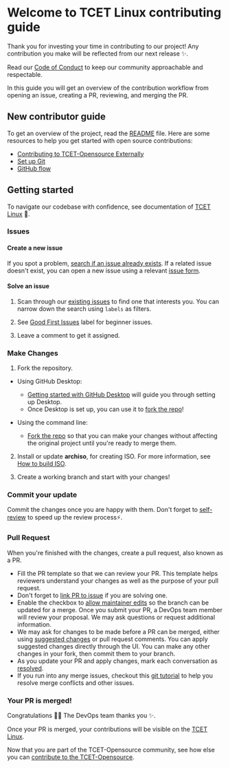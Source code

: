 # Welcome to TCET Linux contributing guide

Thank you for investing your time in contributing to our project! Any contribution you make will be reflected from our next release :sparkles:.

Read our [Code of Conduct](https://github.com/tcet-opensource/.github/blob/main/CODE_OF_CONDUCT.md) to keep our community approachable and respectable.

In this guide you will get an overview of the contribution workflow from opening an issue, creating a PR, reviewing, and merging the PR.

## New contributor guide

To get an overview of the project, read the [README](https://github.com/tcet-opensource/tcet-linux/blob/main/README.md) file. Here are some resources to help you get started with open source contributions:

- [Contributing to TCET-Opensource Externally](https://opensource.tcetmumbai.in/docs/resources/workflows/external-workflow/)
- [Set up Git](https://docs.github.com/en/get-started/quickstart/set-up-git)
- [GitHub flow](https://docs.github.com/en/get-started/quickstart/github-flow)


## Getting started

To navigate our codebase with confidence, see documentation of [TCET Linux](https://opensource.tcetmumbai.in/docs/projects/tcet-linux/about-tcet-linux/) :confetti_ball:.

### Issues

#### Create a new issue

If you spot a problem, [search if an issue already exists](https://github.com/tcet-opensource/tcet-linux/issues). If a related issue doesn't exist, you can open a new issue using a relevant [issue form](https://github.com/tcet-opensource/tcet-linux/issues).

#### Solve an issue

1. Scan through our [existing issues](https://github.com/tcet-opensource/tcet-linux/issues) to find one that interests you. You can narrow down the search using `labels` as filters. 

2. See [Good First Issues](https://github.com/tcet-opensource/tcet-linux/issues?q=is%3Aopen+is%3Aissue+label%3A%22good+first+issue%22) label for beginner issues. 

3. Leave a comment to get it assigned.

### Make Changes

1. Fork the repository.
- Using GitHub Desktop:
  - [Getting started with GitHub Desktop](https://docs.github.com/en/desktop/installing-and-configuring-github-desktop/getting-started-with-github-desktop) will guide you through setting up Desktop.
  - Once Desktop is set up, you can use it to [fork the repo](https://docs.github.com/en/desktop/contributing-and-collaborating-using-github-desktop/cloning-and-forking-repositories-from-github-desktop)!

- Using the command line:
  - [Fork the repo](https://docs.github.com/en/github/getting-started-with-github/fork-a-repo#fork-an-example-repository) so that you can make your changes without affecting the original project until you're ready to merge them.

2. Install or update **archiso**, for creating ISO. For more information, see [How to build ISO](https://github.com/tcet-opensource/tcet-linux/tree/main#how-to-build-iso).

3. Create a working branch and start with your changes!

### Commit your update

Commit the changes once you are happy with them. Don't forget to [self-review](/contributing/self-review.md) to speed up the review process:zap:.

### Pull Request

When you're finished with the changes, create a pull request, also known as a PR.
- Fill the PR template so that we can review your PR. This template helps reviewers understand your changes as well as the purpose of your pull request.
- Don't forget to [link PR to issue](https://docs.github.com/en/issues/tracking-your-work-with-issues/linking-a-pull-request-to-an-issue) if you are solving one.
- Enable the checkbox to [allow maintainer edits](https://docs.github.com/en/github/collaborating-with-issues-and-pull-requests/allowing-changes-to-a-pull-request-branch-created-from-a-fork) so the branch can be updated for a merge.
Once you submit your PR, a DevOps team member will review your proposal. We may ask questions or request additional information.
- We may ask for changes to be made before a PR can be merged, either using [suggested changes](https://docs.github.com/en/github/collaborating-with-issues-and-pull-requests/incorporating-feedback-in-your-pull-request) or pull request comments. You can apply suggested changes directly through the UI. You can make any other changes in your fork, then commit them to your branch.
- As you update your PR and apply changes, mark each conversation as [resolved](https://docs.github.com/en/github/collaborating-with-issues-and-pull-requests/commenting-on-a-pull-request#resolving-conversations).
- If you run into any merge issues, checkout this [git tutorial](https://github.com/skills/resolve-merge-conflicts) to help you resolve merge conflicts and other issues.

### Your PR is merged!

Congratulations :tada::tada: The DevOps team thanks you :sparkles:.

Once your PR is merged, your contributions will be visible on the [TCET Linux](https://github.com/tcet-opensource/tcet-linux).

Now that you are part of the TCET-Opensource community, see how else you can [contribute to the TCET-Opensource](https://opensource.tcetmumbai.in/docs/resources/workflows/external-workflow).